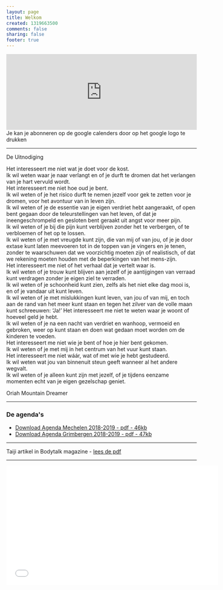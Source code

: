 ```yaml
---
layout: page
title: Welkom
created: 1319663500
comments: false
sharing: false  
footer: true
---
```


<iframe src="https://calendar.google.com/calendar/embed?showTitle=0&amp;showNav=0&amp;showDate=0&amp;showPrint=0&amp;showTabs=0&amp;showCalendars=0&amp;showTz=0&amp;mode=AGENDA&amp;height=200&amp;wkst=2&amp;hl=nl&amp;bgcolor=%23FFFFFF&amp;src=eddypresent.website%40gmail.com&amp;color=%232F6309&amp;src=bnt52stornmaupomm1p01afrt0%40group.calendar.google.com&amp;color=%23125A12&amp;src=sv4bkhqqsf8snmhcjmhj8hqma4%40group.calendar.google.com&amp;color=%235F6B02&amp;ctz=Europe%2FBrussels" style="border-width:0" width="100%" height="200" frameborder="0" scrolling="no"></iframe>
Je kan je abonneren op de google calenders door op het google logo te drukken

---

De Uitnodiging  
  
Het interesseert me niet wat je doet voor de kost.  
Ik wil weten waar je naar verlangt en of je durft te dromen dat het verlangen van je hart vervuld wordt.  
Het interesseert me niet hoe oud je bent.  
Ik wil weten of je het risico durft te nemen jezelf voor gek te zetten voor je dromen, voor het avontuur van in leven zijn.  
Ik wil weten of je de essentie van je eigen verdriet hebt aangeraakt, of open bent gegaan door de teleurstellingen van het leven, of dat je ineengeschrompeld en gesloten bent geraakt uit angst voor meer pijn.  
Ik wil weten of je bij die pijn kunt verblijven zonder het te verbergen, of te verbloemen of het op te lossen.  
Ik wil weten of je met vreugde kunt zijn, die van mij of van jou, of je je door extase kunt laten meevoeren tot in de toppen van je vingers en je tenen, zonder te waarschuwen dat we voorzichtig moeten zijn of realistisch, of dat we rekening moeten houden met de beperkingen van het mens-zijn.  
Het interesseert me niet of het verhaal dat je vertelt waar is.  
Ik wil weten of je trouw kunt blijven aan jezelf of je aantijgingen van verraad kunt verdragen zonder je eigen ziel te verraden.  
Ik wil weten of je schoonheid kunt zien, zelfs als het niet elke dag mooi is, en of je vandaar uit kunt leven.  
Ik wil weten of je met mislukkingen kunt leven, van jou of van mij, en toch aan de rand van het meer kunt staan en tegen het zilver van de volle maan kunt schreeuwen: ‘Ja!’
Het interesseert me niet te weten waar je woont of hoeveel geld je hebt.  
Ik wil weten of je na een nacht van verdriet en wanhoop, vermoeid en gebroken, weer op kunt staan en doen wat gedaan moet worden om de kinderen te voeden.  
Het interesseert me niet wie je bent of hoe je hier bent gekomen.  
Ik wil weten of je met mij in het centrum van het vuur kunt staan.  
Het interesseert me niet wáár, wat of met wie je hebt gestudeerd.  
Ik wil weten wat jou van binnenuit steun geeft wanneer al het andere wegvalt.  
Ik wil weten of je alleen kunt zijn met jezelf, of je tijdens eenzame momenten echt van je eigen gezelschap geniet.  
  
Oriah Mountain Dreamer  

---

### De agenda's

* [Download Agenda Mechelen 2018-2019 - pdf - 46kb](/flyers/Mechelen_2018-2019.pdf) 
* [Download Agenda Grimbergen 2018-2019 - pdf - 47kb](/flyers/Grimbergen_2018-2019.pdf) 

---
Taiji artikel in Bodytalk magazine - [lees de pdf](/flyers/TaiChi_voor_lichaam_en_geest_bodytalk.PDF)

---
<iframe width="560"  height="315" src="//www.youtube.com/embed/bjQ3ZA9TKTk?rel=0" frameborder="0" allowfullscreen></iframe>
   